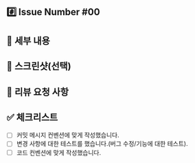 ## #️⃣ Issue Number #00
<!-- 예: #00 -->

## 📝 세부 내용
<!--- 변경 사항 및 관련 이슈에 대해 간단하게 작성해주세요. -->
<!-- 무엇을, 왜 변경했는지 중심으로 작성해주세요. -->

## 📸 스크린샷(선택)
<!-- UI 변경이 있을 경우, 캡처 이미지를 첨부해주세요. -->

## 💬 리뷰 요청 사항
<!--- 리뷰 시 특히 확인해주셨으면 하는 부분이 있다면 적어주세요. -->
<!--- 논의가 필요한 사항이나 의견이 궁금한 부분도 함께 작성해주세요. -->

## ✅ 체크리스트
- [ ] 커밋 메시지 컨벤션에 맞게 작성했습니다.
- [ ] 변경 사항에 대한 테스트를 했습니다.(버그 수정/기능에 대한 테스트).
- [ ] 코드 컨벤션에 맞게 작성했습니다.
